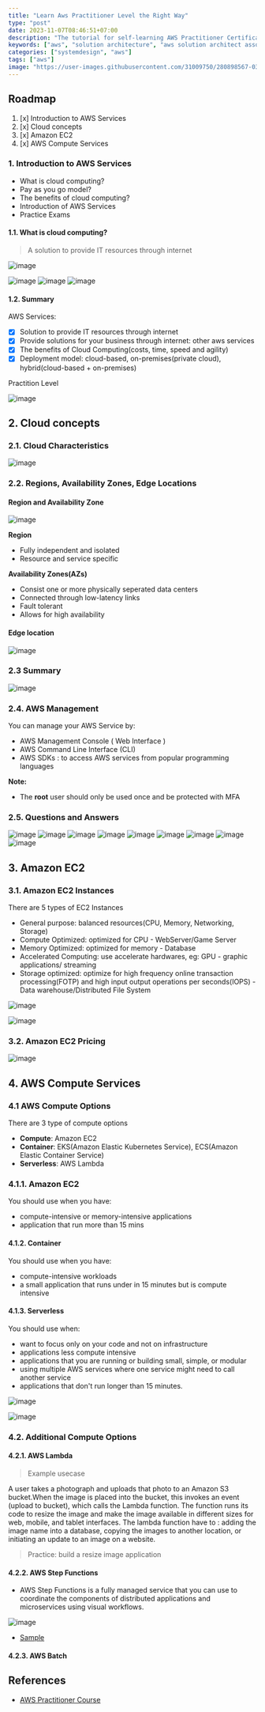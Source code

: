 ```yaml
---
title: "Learn Aws Practitioner Level the Right Way"
type: "post"
date: 2023-11-07T08:46:51+07:00
description: "The tutorial for self-learning AWS Practitioner Certificate. Includes latest practice exams for 2023 and 2024"
keywords: ["aws", "solution architecture", "aws solution architect associate"]
categories: ["systemdesign", "aws"]
tags: ["aws"]
image: "https://user-images.githubusercontent.com/31009750/280898567-03389303-d2a4-4ba2-9eed-6c5ad73e9ebd.png"
---
```


## Roadmap

1. [x] Introduction to AWS Services
2. [x] Cloud concepts
3. [x] Amazon EC2
4. [x] AWS Compute Services

### 1. Introduction to AWS Services

- What is cloud computing?
- Pay as you go model?
- The benefits of cloud computing?
- Introduction of AWS Services
- Practice Exams

#### 1.1. What is cloud computing?

> A solution to provide IT resources through internet

![image](https://user-images.githubusercontent.com/31009750/280898020-97048f8a-efcf-4ec9-b215-4558fcbfd083.png)

![image](https://user-images.githubusercontent.com/31009750/280900198-c0f46922-89c3-4707-8951-84fd41766381.png)
![image](https://user-images.githubusercontent.com/31009750/280900251-6ce0502c-af5d-4481-a26d-d2ba4718df31.png)
![image](https://user-images.githubusercontent.com/31009750/280900299-b6be6ac4-61b7-40c4-807d-01932c001aae.png)

#### 1.2. Summary

AWS Services:

- [x] Solution to provide IT resources through internet
- [x] Provide solutions for your business through internet: other aws services
- [x] The benefits of Cloud Computing(costs, time, speed and agility)
- [x] Deployment model: cloud-based, on-premises(private cloud), hybrid(cloud-based + on-premises)

Practition Level

![image](https://user-images.githubusercontent.com/31009750/281600158-1c70949b-e2cc-4cd5-ab00-e61fc90e337d.png)

## 2. Cloud concepts

### 2.1. Cloud Characteristics

![image](https://user-images.githubusercontent.com/31009750/281600500-9326f098-976d-49ed-828f-df8427d723d9.png)

### 2.2. Regions, Availability Zones, Edge Locations

#### Region and Availability Zone

![image](https://user-images.githubusercontent.com/31009750/281599345-df86c7fc-22f1-4db4-b188-468047671355.png)

**Region**

- Fully independent and isolated
- Resource and service specific

**Availability Zones(AZs)**

- Consist one or more physically seperated data centers
- Connected through low-latency links
- Fault tolerant
- Allows for high availability

#### Edge location

![image](https://user-images.githubusercontent.com/31009750/281599527-4d1ad9f7-5559-4880-a1f1-1baeae79c840.png)

### 2.3 Summary

![image](https://user-images.githubusercontent.com/31009750/281599258-c810912c-5a0c-444a-8713-8631f67b0408.png)

### 2.4. AWS Management

You can manage your AWS Service by:

- AWS Management Console ( Web Interface )
- AWS Command Line Interface (CLI)
- AWS SDKs : to access AWS services from popular programming languages

**Note:**

- The **root** user should only be used once and be protected with MFA

### 2.5. Questions and Answers

![image](https://user-images.githubusercontent.com/31009750/281605031-d92aa634-41a8-4921-834e-8515e44c2dc5.png)
![image](https://user-images.githubusercontent.com/31009750/281605132-df69090e-cf05-4d91-9a60-5c94d5dac0ba.png)
![image](https://user-images.githubusercontent.com/31009750/281605240-09b2b3be-0413-4158-9628-ffb5a6e86965.png)
![image](https://user-images.githubusercontent.com/31009750/281605295-254884b1-0668-4381-8e16-6dc50b879e4a.png)
![image](https://user-images.githubusercontent.com/31009750/281605334-62a8e7d8-d1f6-4e02-8ba7-9bf7b4e2bcf6.png)
![image](https://user-images.githubusercontent.com/31009750/281605393-4f4ce547-fba2-428e-b51a-451316eb6469.png)
![image](https://user-images.githubusercontent.com/31009750/281605493-5153e937-eb03-40f0-807b-47274d4dd5c7.png)
![image](https://user-images.githubusercontent.com/31009750/281605606-f78213a0-fd4e-4a62-bd11-43d7f29b5661.png)
![image](https://user-images.githubusercontent.com/31009750/281605802-66f06d3f-5cc4-4d37-adad-300234365a27.png)

## 3. Amazon EC2

### 3.1. Amazon EC2 Instances

There are 5 types of EC2 Instances

- General purpose: balanced resources(CPU, Memory, Networking, Storage)
- Compute Optimized: optimized for CPU - WebServer/Game Server
- Memory Optimized: optimized for memory - Database
- Accelerated Computing: use accelerate hardwares, eg: GPU - graphic applications/ streaming
- Storage optimized: optimize for high frequency online transaction processing(FOTP) and high input output operations per seconds(IOPS) - Data warehouse/Distributed File System

![image](https://user-images.githubusercontent.com/31009750/282697434-f1bd2693-3d5b-4c1a-b775-38ebd24e9801.png)

![image](https://user-images.githubusercontent.com/31009750/282697486-d1dd9655-ef15-4ce5-8339-1181eee96003.png)

### 3.2. Amazon EC2 Pricing

![image](https://user-images.githubusercontent.com/31009750/282703121-95ab1a3b-ab4d-48f6-aa2e-71292f698624.png)

## 4. AWS Compute Services

### 4.1 AWS Compute Options

There are 3 type of compute options

- **Compute**: Amazon EC2
- **Container**: EKS(Amazon Elastic Kubernetes Service), ECS(Amazon Elastic Container Service)
- **Serverless**: AWS Lambda

### 4.1.1. Amazon EC2

You should use when you have:

- compute-intensive or memory-intensive applications
- application that run more than 15 mins

#### 4.1.2. Container

You should use when you have:

- compute-intensive workloads
- a small application that runs under in 15 minutes but is compute intensive

#### 4.1.3. Serverless

You should use when:

- want to focus only on your code and not on infrastructure
- applications less compute intensive
- applications that you are running or building small, simple, or modular
- using multiple AWS services where one service might need to call another service
- applications that don't run longer than 15 minutes.

![image](https://user-images.githubusercontent.com/31009750/282710135-113ac6f2-986d-4b8f-b9ea-b8c8b8e52cec.png)

![image](https://user-images.githubusercontent.com/31009750/282706426-a907f6af-de7a-44b4-a78e-67b33fb9ded8.png)

### 4.2. Additional Compute Options

#### 4.2.1. AWS Lambda

> Example usecase

A user takes a photograph and uploads that photo to an Amazon S3 bucket.When the image is placed into the bucket, this invokes an event (upload to bucket), which calls the Lambda function. The function runs its code to resize the image and make the image available in different sizes for web, mobile, and tablet interfaces. The lambda function have to : adding the image name into a database, copying the images to another location, or initiating an update to an image on a website.

> Practice: build a resize image application

#### 4.2.2. AWS Step Functions

- AWS Step Functions is a fully managed service that you can use to coordinate the components of distributed applications and microservices using visual workflows.

![image](https://user-images.githubusercontent.com/31009750/282723819-61e60293-763a-4f56-b99a-a2f677bf59c0.png)

- [Sample](https://www.youtube.com/watch?v=GVpmVu8vcNQ)

#### 4.2.3. AWS Batch

## References

- [AWS Practitioner Course](https://explore.skillbuilder.aws/learn/course/134/play/93606/aws-cloud-practitioner-essentials)
